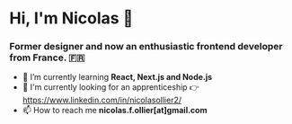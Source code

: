 <h1 align="left">Hi, I'm Nicolas 👋</h1>
<h3 align="left">Former designer and now an enthusiastic frontend developer from France. 🇫🇷</h3>

- 🌱 I’m currently learning **React, Next.js and Node.js**
- 💼 I'm currently looking for an apprenticeship 👉 https://www.linkedin.com/in/nicolasollier2/
- 📫 How to reach me **nicolas.f.ollier[at]gmail.com**


